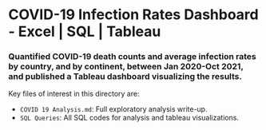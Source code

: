# COVID-19 Infection Rates Dashboard - Excel | SQL | Tableau

### Quantified COVID-19 death counts and average infection rates by country, and by continent, between Jan 2020-Oct 2021, and published a Tableau dashboard visualizing the results.

Key files of interest in this directory are:
* `COVID 19 Analysis.md`: Full exploratory analysis write-up.
* `SQL Queries`: All SQL codes for analysis and tableau visualizations.
